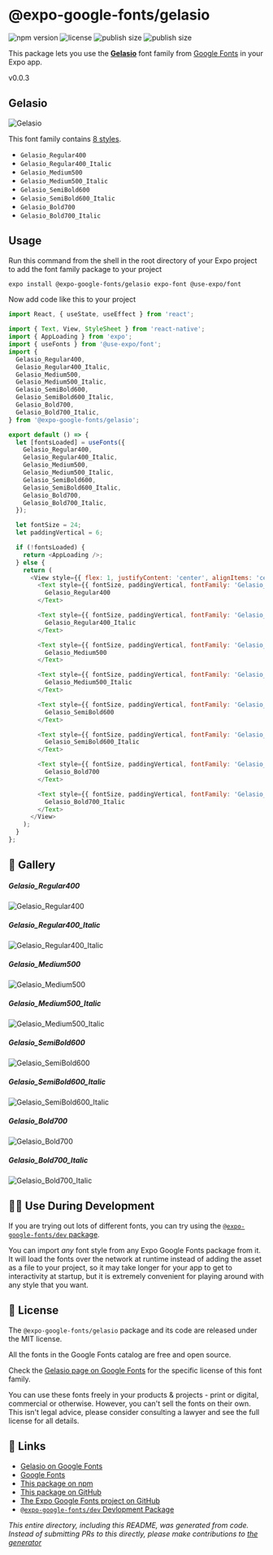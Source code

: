 # @expo-google-fonts/gelasio

![npm version](https://flat.badgen.net/npm/v/@expo-google-fonts/gelasio)
![license](https://flat.badgen.net/github/license/expo/google-fonts)
![publish size](https://flat.badgen.net/packagephobia/install/@expo-google-fonts/gelasio)
![publish size](https://flat.badgen.net/packagephobia/publish/@expo-google-fonts/gelasio)

This package lets you use the [**Gelasio**](https://fonts.google.com/specimen/Gelasio) font family from [Google Fonts](https://fonts.google.com/) in your Expo app.

v0.0.3

## Gelasio

![Gelasio](./font-family.png)

This font family contains [8 styles](#-gallery).

- `Gelasio_Regular400`
- `Gelasio_Regular400_Italic`
- `Gelasio_Medium500`
- `Gelasio_Medium500_Italic`
- `Gelasio_SemiBold600`
- `Gelasio_SemiBold600_Italic`
- `Gelasio_Bold700`
- `Gelasio_Bold700_Italic`

## Usage

Run this command from the shell in the root directory of your Expo project to add the font family package to your project
```sh
expo install @expo-google-fonts/gelasio expo-font @use-expo/font
```

Now add code like this to your project
```js
import React, { useState, useEffect } from 'react';

import { Text, View, StyleSheet } from 'react-native';
import { AppLoading } from 'expo';
import { useFonts } from '@use-expo/font';
import {
  Gelasio_Regular400,
  Gelasio_Regular400_Italic,
  Gelasio_Medium500,
  Gelasio_Medium500_Italic,
  Gelasio_SemiBold600,
  Gelasio_SemiBold600_Italic,
  Gelasio_Bold700,
  Gelasio_Bold700_Italic,
} from '@expo-google-fonts/gelasio';

export default () => {
  let [fontsLoaded] = useFonts({
    Gelasio_Regular400,
    Gelasio_Regular400_Italic,
    Gelasio_Medium500,
    Gelasio_Medium500_Italic,
    Gelasio_SemiBold600,
    Gelasio_SemiBold600_Italic,
    Gelasio_Bold700,
    Gelasio_Bold700_Italic,
  });

  let fontSize = 24;
  let paddingVertical = 6;

  if (!fontsLoaded) {
    return <AppLoading />;
  } else {
    return (
      <View style={{ flex: 1, justifyContent: 'center', alignItems: 'center' }}>
        <Text style={{ fontSize, paddingVertical, fontFamily: 'Gelasio_Regular400' }}>
          Gelasio_Regular400
        </Text>

        <Text style={{ fontSize, paddingVertical, fontFamily: 'Gelasio_Regular400_Italic' }}>
          Gelasio_Regular400_Italic
        </Text>

        <Text style={{ fontSize, paddingVertical, fontFamily: 'Gelasio_Medium500' }}>
          Gelasio_Medium500
        </Text>

        <Text style={{ fontSize, paddingVertical, fontFamily: 'Gelasio_Medium500_Italic' }}>
          Gelasio_Medium500_Italic
        </Text>

        <Text style={{ fontSize, paddingVertical, fontFamily: 'Gelasio_SemiBold600' }}>
          Gelasio_SemiBold600
        </Text>

        <Text style={{ fontSize, paddingVertical, fontFamily: 'Gelasio_SemiBold600_Italic' }}>
          Gelasio_SemiBold600_Italic
        </Text>

        <Text style={{ fontSize, paddingVertical, fontFamily: 'Gelasio_Bold700' }}>
          Gelasio_Bold700
        </Text>

        <Text style={{ fontSize, paddingVertical, fontFamily: 'Gelasio_Bold700_Italic' }}>
          Gelasio_Bold700_Italic
        </Text>
      </View>
    );
  }
};

```

## 🔡 Gallery

##### Gelasio_Regular400
![Gelasio_Regular400](./2c178f975cfe7fd1383143d870be6652cd515bc4ce08487980cc8a24cb7d6658.ttf.png)

##### Gelasio_Regular400_Italic
![Gelasio_Regular400_Italic](./89d39a153c70693460a8dfc8abc227627e98f02a750210cdf30eafeaa3c07eff.ttf.png)

##### Gelasio_Medium500
![Gelasio_Medium500](./065abbe7b6a9053e634e391d0b4b626891e33a25a559b218467c09f92b7cbae7.ttf.png)

##### Gelasio_Medium500_Italic
![Gelasio_Medium500_Italic](./1f797bb1ec2839e88936d4386b44e04912d4d0dd8d71e154e831a3219ef0ccd2.ttf.png)

##### Gelasio_SemiBold600
![Gelasio_SemiBold600](./b65a3501691d4bc3cf001ba7b5ce1b366cf394b48c365a5cdd65d100d824c21b.ttf.png)

##### Gelasio_SemiBold600_Italic
![Gelasio_SemiBold600_Italic](./60cd6e57a0fbd73db6d7c92723083486d34b20aaca29bd13abfcdd63d30a6965.ttf.png)

##### Gelasio_Bold700
![Gelasio_Bold700](./f820053044147cdbb3843e05a662ec45de690ea2b00e3fa9d7b8ef154b1caa0c.ttf.png)

##### Gelasio_Bold700_Italic
![Gelasio_Bold700_Italic](./14cfaa5707e104d5c01401d62d8b27006faa96f78acc2952512962cd9a5059b1.ttf.png)


## 👩‍💻 Use During Development

If you are trying out lots of different fonts, you can try using the [`@expo-google-fonts/dev` package](https://github.com/expo/google-fonts/tree/master/font-packages/dev#readme).

You can import *any* font style from any Expo Google Fonts package from it. It will load the fonts
over the network at runtime instead of adding the asset as a file to your project, so it may take longer
for your app to get to interactivity at startup, but it is extremely convenient
for playing around with any style that you want.

## 📖 License

The `@expo-google-fonts/gelasio` package and its code are released under the MIT license.

All the fonts in the Google Fonts catalog are free and open source.

Check the [Gelasio page on Google Fonts](https://fonts.google.com/specimen/Gelasio) for the specific license of this font family.

You can use these fonts freely in your products & projects - print or digital, commercial or otherwise. However, you can't sell the fonts on their own. This isn't legal advice, please consider consulting a lawyer and see the full license for all details.

## 🔗 Links

- [Gelasio on Google Fonts](https://fonts.google.com/specimen/Gelasio)
- [Google Fonts](https://fonts.google.com/)
- [This package on npm](https://www.npmjs.com/package/@expo-google-fonts/gelasio)
- [This package on GitHub](https://github.com/expo/google-fonts/tree/master/font-packages/gelasio)
- [The Expo Google Fonts project on GitHub](https://github.com/expo/google-fonts)
- [`@expo-google-fonts/dev` Devlopment Package](https://github.com/expo/google-fonts/tree/master/font-packages/dev)


*This entire directory, including this README, was generated from code. Instead of submitting PRs to this directly, please make contributions to [the generator](https://github.com/expo/google-fonts/tree/master/packages/generator)*
